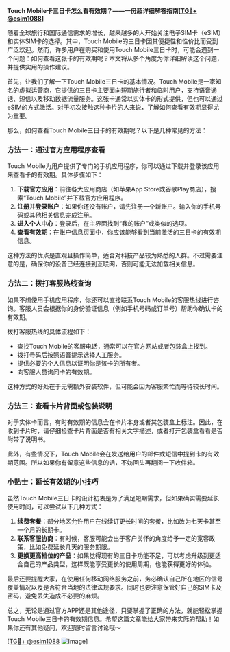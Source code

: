 **Touch Mobile卡三日卡怎么看有效期？——一份超详细解答指南[[TG💪+ @esim1088](https://t.me/s/esim1088)]**

随着全球旅行和国际通信需求的增长，越来越多的人开始关注电子SIM卡（eSIM）和实体SIM卡的选择。其中，Touch Mobile的三日卡因其便捷性和性价比而受到广泛欢迎。然而，许多用户在购买和使用Touch Mobile三日卡时，可能会遇到一个问题：如何查看这张卡的有效期呢？本文将从多个角度为你详细解读这个问题，并提供实用的操作建议。

首先，让我们了解一下Touch Mobile三日卡的基本情况。Touch Mobile是一家知名的虚拟运营商，它提供的三日卡主要面向短期旅行者和临时用户，支持语音通话、短信以及移动数据流量服务。这张卡通常以实体卡的形式提供，但也可以通过eSIM的方式激活。对于初次接触这种卡片的人来说，了解如何查看有效期显得尤为重要。

那么，如何查看Touch Mobile三日卡的有效期呢？以下是几种常见的方法：

### 方法一：通过官方应用程序查看

Touch Mobile为用户提供了专门的手机应用程序，你可以通过下载并登录该应用来查看卡的有效期。具体步骤如下：

1. **下载官方应用**：前往各大应用商店（如苹果App Store或谷歌Play商店），搜索“Touch Mobile”并下载官方应用程序。
2. **注册并登录账户**：如果你还没有账户，请先注册一个新账户。输入你的手机号码或其他相关信息完成注册。
3. **进入个人中心**：登录后，在主界面找到“我的账户”或类似的选项。
4. **查看有效期**：在账户信息页面中，你应该能够看到当前激活的三日卡的有效期信息。

这种方法的优点是直观且操作简单，适合对科技产品较为熟悉的人群。不过需要注意的是，确保你的设备已经连接到互联网，否则可能无法加载相关信息。

### 方法二：拨打客服热线查询

如果不想使用手机应用程序，你还可以直接联系Touch Mobile的客服热线进行咨询。客服人员会根据你的身份验证信息（例如手机号码或订单号）帮助你确认卡的有效期。

拨打客服热线的具体流程如下：
- 查找Touch Mobile的客服电话，通常可以在官方网站或者包装盒上找到。
- 拨打号码后按照语音提示选择人工服务。
- 提供必要的个人信息以证明你是该卡的所有者。
- 向客服人员询问卡的有效期。

这种方式的好处在于无需额外安装软件，但可能会因为客服繁忙而等待较长时间。

### 方法三：查看卡片背面或包装说明

对于实体卡而言，有时有效期的信息会在卡片本身或者其包装盒上标注。因此，在收到卡片时，请仔细检查卡片背面是否有相关文字描述，或者打开包装盒看看是否附带了说明书。

此外，有些情况下，Touch Mobile会在发送给用户的邮件或短信中提到卡的有效期范围。所以如果你有留意这些信息的话，不妨回头再翻阅一下收件箱。

### 小贴士：延长有效期的小技巧

虽然Touch Mobile三日卡的设计初衷是为了满足短期需求，但如果确实需要延长使用时间，可以尝试以下几种方式：

1. **续费套餐**：部分地区允许用户在线续订更长时间的套餐，比如改为七天卡甚至一个月的长期卡。
2. **联系客服协商**：有时候，客服可能会出于客户关怀的角度给予一定的宽容政策，比如免费延长几天的服务期限。
3. **更换更高档位的产品**：如果觉得现有的三日卡功能不足，可以考虑升级到更适合自己的产品类型，这样既能享受更长的使用周期，也能获得更好的体验。

最后还要提醒大家，在使用任何移动网络服务之前，务必确认自己所在地区的信号覆盖情况以及是否符合当地的法律法规要求。同时也要注意保管好自己的SIM卡及密码，避免丢失造成不必要的麻烦。

总之，无论是通过官方APP还是其他途径，只要掌握了正确的方法，就能轻松掌握Touch Mobile三日卡的有效期信息。希望这篇文章能给大家带来实际的帮助！如果你还有其他疑问，欢迎随时留言讨论哦～ 

[[TG💪+ @esim1088](https://t.me/s/esim1088) ![Image](https://i.postimg.cc/4NQfJmqS/Snipaste-2025-05-13-00-14-12.png)]